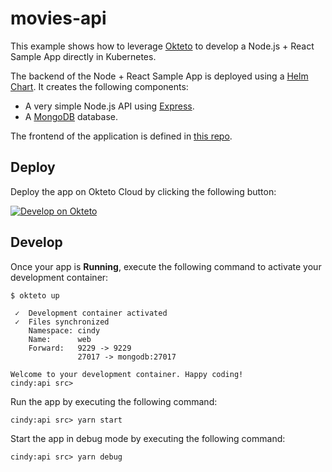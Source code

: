 # movies-api

This example shows how to leverage [Okteto](https://github.com/okteto/okteto) to develop a Node.js + React Sample App directly in Kubernetes.

The backend of the Node + React Sample App is deployed using a [Helm Chart](https://github.com/okteto/movies-api/tree/master/chart). It creates the following components:

- A very simple Node.js API using [Express](https://expressjs.com).
- A [MongoDB](https://www.mongodb.com) database.

The frontend of the application is defined in [this repo](https://github.com/okteto/movies-frontend).

## Deploy

Deploy the app on Okteto Cloud by clicking the following button:

[![Develop on Okteto](https://okteto.com/develop-okteto.svg)](https://cloud.okteto.com/deploy?repository=https://github.com/okteto/movies-api)

## Develop

Once your app is **Running**, execute the following command to activate your development container:

```command
$ okteto up
```

```
 ✓  Development container activated
 ✓  Files synchronized
    Namespace: cindy
    Name:      web
    Forward:   9229 -> 9229
               27017 -> mongodb:27017

Welcome to your development container. Happy coding!
cindy:api src>
```

Run the app by executing the following command:

```command
cindy:api src> yarn start
```

Start the app in debug mode by executing the following command:

```command
cindy:api src> yarn debug
```

